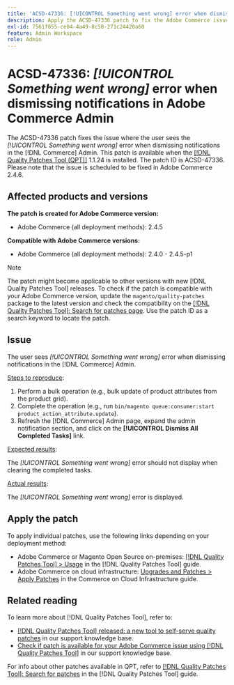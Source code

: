```yaml
---
title: 'ACSD-47336: [!UICONTROL Something went wrong] error when dismissing notifications in Adobe Commerce Admin'
description: Apply the ACSD-47336 patch to fix the Adobe Commerce issue where the user sees [!UICONTROL Something went wrong] error when dismissing notifications in the [!DNL Commerce] Admin.
exl-id: 7561f055-ce04-4a49-8c58-271c24420a60
feature: Admin Workspace
role: Admin
---
```

# ACSD-47336: _[!UICONTROL Something went wrong]_ error when dismissing notifications in Adobe Commerce Admin

The ACSD-47336 patch fixes the issue where the user sees the _[!UICONTROL Something went wrong]_ error when dismissing notifications in the [!DNL Commerce] Admin. This patch is available when the [[!DNL Quality Patches Tool (QPT)]](/help/announcements/adobe-commerce-announcements/magento-quality-patches-released-new-tool-to-self-serve-quality-patches.md) 1.1.24 is installed. The patch ID is ACSD-47336. Please note that the issue is scheduled to be fixed in Adobe Commerce 2.4.6.

## Affected products and versions

**The patch is created for Adobe Commerce version:**

* Adobe Commerce (all deployment methods): 2.4.5

**Compatible with Adobe Commerce versions:**

* Adobe Commerce (all deployment methods): 2.4.0 - 2.4.5-p1

>[!NOTE]
>
>The patch might become applicable to other versions with new [!DNL Quality Patches Tool] releases. To check if the patch is compatible with your Adobe Commerce version, update the `magento/quality-patches` package to the latest version and check the compatibility on the [[!DNL Quality Patches Tool]: Search for patches page](https://experienceleague.adobe.com/tools/commerce-quality-patches/index.html). Use the patch ID as a search keyword to locate the patch.

## Issue

The user sees _[!UICONTROL Something went wrong]_ error when dismissing notifications in the [!DNL Commerce] Admin.

<u>Steps to reproduce</u>:

1. Perform a bulk operation (e.g., bulk update of product attributes from the product grid).
1. Complete the operation (e.g., run `bin/magento queue:consumer:start product_action_attribute.update`).
1. Refresh the [!DNL Commerce] Admin page, expand the admin notification section, and click on the **[!UICONTROL Dismiss All Completed Tasks]** link.

<u>Expected results</u>:

The _[!UICONTROL Something went wrong]_ error  should not display when clearing the completed tasks.

<u>Actual results</u>:

The _[!UICONTROL Something went wrong]_ error is displayed.

## Apply the patch

To apply individual patches, use the following links depending on your deployment method:

* Adobe Commerce or Magento Open Source on-premises: [[!DNL Quality Patches Tool] > Usage](https://experienceleague.adobe.com/docs/commerce-operations/tools/quality-patches-tool/usage.html) in the [!DNL Quality Patches Tool] guide.
* Adobe Commerce on cloud infrastructure: [Upgrades and Patches > Apply Patches](https://experienceleague.adobe.com/docs/commerce-cloud-service/user-guide/develop/upgrade/apply-patches.html) in the Commerce on Cloud Infrastructure guide.

## Related reading

To learn more about [!DNL Quality Patches Tool], refer to:

* [[!DNL Quality Patches Tool] released: a new tool to self-serve quality patches](/help/announcements/adobe-commerce-announcements/magento-quality-patches-released-new-tool-to-self-serve-quality-patches.md) in our support knowledge base.
* [Check if patch is available for your Adobe Commerce issue using [!DNL Quality Patches Tool]](/help/support-tools/patches-available-in-qpt-tool/check-patch-for-magento-issue-with-magento-quality-patches.md) in our support knowledge base.

For info about other patches available in QPT, refer to [[!DNL Quality Patches Tool]: Search for patches](https://experienceleague.adobe.com/tools/commerce-quality-patches/index.html) in the [!DNL Quality Patches Tool] guide.
